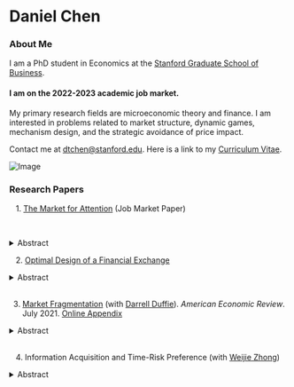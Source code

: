 # Daniel Chen
### About Me
I am a PhD student in Economics at the [Stanford Graduate School of Business](https://www.gsb.stanford.edu/programs/phd/academic-experience/students/daniel-chen). 

#### I am on the 2022-2023 academic job market. 


My primary research fields are microeconomic theory and finance. I am interested in problems related to market structure, dynamic games, mechanism design, and the strategic avoidance of price impact. 

Contact me at dtchen@stanford.edu. Here is a link to my [Curriculum Vitae](https://www.gsb.stanford.edu/sites/default/files/phd-cv/CVNov9_0.pdf).


![Image](https://dtc1995.github.io/danielchenpic.png)

### Research Papers

&nbsp;&nbsp;&nbsp;1. [The Market for Attention](https://drive.google.com/file/d/1pgOcnkTeMeXF14Fo2zU1O3j5iJUU8LRS/view?usp=sharing) (Job Market Paper) 

&nbsp;&nbsp;<details closed> <summary>Abstract</summary> <br>   This paper develops a dynamic general equilibrium model of the market for attention. Digital platforms compete for the attention of consumers by investing in the quality of their services which they provide for free. Platforms then sell the attention, in the form of advertisements, to firms in the product market via auctions that use consumer data for targeting. We characterize outcomes in the product market, ad revenue, and platform investment in the unique stationary equilibrium. When data is more informative for all platforms, typically product consumption improves but ad revenues and investment decline. When platforms are more interoperable, investment rises but product consumption worsens. Compared with first best, investment can be either too high or too low. The model predicts variation in ad prices, bid pacing, and delay in the matching of a firm to a consumer and relates these to platform market power. It also predicts that platforms that are data-rich relative to their rivals will typically have higher market shares, ad prices, and investment.</details>

&nbsp;&nbsp;&nbsp;2.  [Optimal Design of a Financial Exchange](https://drive.google.com/file/d/12KpGxa75Cymr4NHG5jI30metR2z0X1dF/view?usp=share_link)

<details closed> <summary>Abstract</summary> <br>  We consider the design of a market for a single asset where a finite number of risk averse traders may trade to share risk from asset endowments. We derive the direct mechanisms that maximize a linear combination of expected revenue and allocative efficiency. We find that the first best allocation is Bayesian-Nash implementable with ex-ante budget balance if and only if the expectations of traders’ endowments are proportional to their risk capacities. We show that an optimal direct mechanism has an indirect implementation by a double auction with side payments. Thus there may be cause for regulation of side payments and potential to use them as effective policy tools.</details>&nbsp;

3. [Market Fragmentation](https://www.gsb.stanford.edu/sites/default/files/paper-or-publication/aer.marketfrag.pdf) (with [Darrell Duffie](https://www.darrellduffie.com)). *American Economic Review*. July 2021. [Online Appendix](https://dtc1995.github.io/ChenDuffieOnlineAppendixFeb2021.pdf)&nbsp;

<details closed> <summary>Abstract</summary> <br> We model a simple market setting in which fragmentation of trade of the same asset across multiple exchanges improves allocative efficiency. Fragmentation reduces the inhibiting effect of price-impact avoidance on order submission. Although fragmentation reduces market depth on each exchange, it also isolates cross-exchange price impacts, leading to more aggressive overall order submission and better rebalancing of unwanted positions across traders. Fragmentation also has implications for the extent to which prices reveal traders’ private information. While a given exchange price is less informative in more fragmented markets, all exchange prices taken together are more informative. </details>&nbsp;

&nbsp;&nbsp;&nbsp;4. Information Acquisition and Time-Risk Preference (with [Weijie Zhong](https://www.gsb.stanford.edu/faculty-research/faculty/weijie-zhong))

<details closed> <summary>Abstract</summary> <br> [Preliminary draft available upon request] An agent aquires information dynamically until her posterior belief about an unknown binary state reaches either an upper or a lower threshold. The agent can choose any signal process subject to a constraint on the rate of "uncertainty reduction." We show that learning strategies can be ordered by time risk---the dispersiveness of the distribution of time that a threshold is reached. We construct a strategy that maximizes time risk and one that minimizes time risk. Under the time-risk maximizing strategy, posterior beliefs evolve according to a Poisson process. The posterior belief either jumps to the threshold that is closer in Bregman divergence or drifts towards the other threshold. Under the time-risk minimizing strategy, the posterior belief reaches a threshold at a deterministic time.</details>
